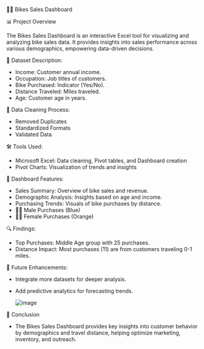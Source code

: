 🚴‍♂️ Bikes Sales Dashboard

📊 Project Overview

The Bikes Sales Dashboard is an interactive Excel tool for visualizing and analyzing bike sales data. It provides insights into sales performance across various demographics, empowering data-driven decisions.

📁 Dataset Description:

- Income: Customer annual income.
- Occupation: Job titles of customers.
- Bike Purchased: Indicator (Yes/No).
- Distance Traveled: Miles traveled.
- Age: Customer age in years.
  
🧹 Data Cleaning Process:

- Removed Duplicates
- Standardized Formats
- Validated Data

 🛠️ Tools Used:
 
- Microsoft Excel: Data cleaning, Pivot tables, and Dashboard creation
- Pivot Charts: Visualization of trends and insights
  
🚀 Dashboard Features:

- Sales Summary: Overview of bike sales and revenue.
- Demographic Analysis: Insights based on age and income.
- Purchasing Trends: Visuals of bike purchases by distance.
- 👨‍💼 Male Purchases (Blue)
- 👩‍💼 Female Purchases (Orange)
  
🔍 Findings:
- Top Purchases: Middle Age group with 25 purchases.
- Distance Impact: Most purchases (11) are from customers traveling 0-1 miles.

🌟 Future Enhancements:

- Integrate more datasets for deeper analysis.
- Add predictive analytics for forecasting trends.

  ![image](https://github.com/user-attachments/assets/d9ed0811-f58a-4bac-8dcd-e683744945f1)

🧾 Conclusion
- The Bikes Sales Dashboard provides key insights into customer behavior by demographics and travel distance, helping optimize marketing, inventory, and outreach.
